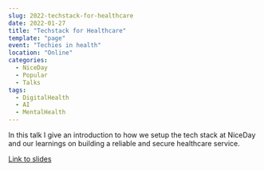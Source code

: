 ```yaml
---
slug: 2022-techstack-for-healthcare
date: 2022-01-27
title: "Techstack for Healthcare"
template: "page"
event: "Techies in health" 
location: "Online"
categories:
  - NiceDay
  - Popular
  - Talks
tags:
  - DigitalHealth
  - AI
  - MentalHealth
---
```


In this talk I give an introduction to how we setup the tech stack at NiceDay and our learnings on building a reliable and secure healthcare service.

[Link to slides](/2022-techstack-slides.pdf)